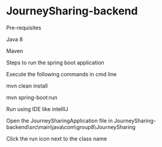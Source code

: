 # JourneySharing-backend

Pre-requisites

Java 8

Maven

Steps to run the spring boot application

Execute the following commands in cmd line

mvn clean install

mvn spring-boot:run


Run using IDE like intellIJ

Open the JourneySharingApplication file in JourneySharing-backend\src\main\java\com\group8\JourneySharing

Click the run icon next to the class name